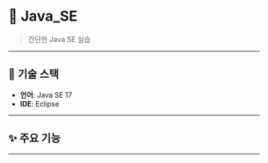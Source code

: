 # 🚀 Java_SE

> 간단한 Java SE 실습
> 
> 



---

## 📌 기술 스택

- **언어**: Java SE 17 
- **IDE**: Eclipse


---



## ✨ 주요 기능
---
